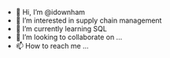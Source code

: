 - 👋 Hi, I’m @idownham
- 👀 I’m interested in supply chain management
- 🌱 I’m currently learning SQL
- 💞️ I’m looking to collaborate on ...
- 📫 How to reach me ...

<!---
idownham/idownham is a ✨ special ✨ repository because its `README.md` (this file) appears on your GitHub profile.
You can click the Preview link to take a look at your changes.
--->
